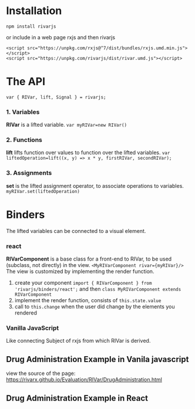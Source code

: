 # Installation

```shell
npm install rivarjs
```

or include in a web page  rxjs and then rivarjs
```
<script src="https://unpkg.com/rxjs@^7/dist/bundles/rxjs.umd.min.js"></script>
<script src="https://unpkg.com/rivarjs/dist/rivar.umd.js"></script>
```

# The API

`
  var { RIVar, lift, Signal } = rivarjs;
`

### 1. Variables
**RIVar** is a lifted variable.
`var myRIVar=new RIVar()`
### 2. Functions
**lift**  lifts function over values to function over the lifted variables.
`var liftedOperation=lift((x, y) => x * y, firstRIVar, secondRIVar);`
### 3. Assignments
**set** is the lifted assignment operator, to associate operations to variables.
`myRIVar.set(liftedOperation)`

# Binders

The lifted variables can be connected to a visual element.

### react

**RIVarComponent** is a base class for a front-end to RIVar, to be used (subclass, not directly) in the view.
`<MyRIVarComponent rivar={myRIVar}/>`
The view is customized by implementing the render function.
1. create your component 
`import { RIVarComponent } from 'rivarjs/binders/react';`
and then
`class MyRIVarComponent extends RIVarComponent`
2. implement the render function, consists of `this.state.value`
3. call to `this.change` when the user did change by the elements you rendered

### Vanilla JavaScript
Like connecting Subject of rxjs from which RIVar is derived.



## Drug Administration Example in Vanila javascript
view the source of the page:
https://rivarx.github.io/Evaluation/RIVar/DrugAdministration.html

## Drug Administration Example in React



